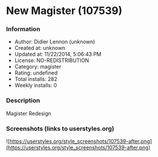 # New Magister (107539)

### Information
- Author: Didier Lennon (unknown)
- Created at: unknown
- Updated at: 11/22/2014, 5:06:43 PM
- License: NO-REDISTRIBUTION
- Category: magister
- Rating: undefined
- Total installs: 282
- Weekly installs: 0


### Description
Magister Redesign


### Screenshots (links to userstyles.org)
![https://userstyles.org/style_screenshots/107539-after.png](https://userstyles.org/style_screenshots/107539-after.png)


